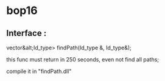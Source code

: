 # bop16

## Interface :

vector&alt;Id_type> findPath(Id_type &, Id_type&);

this func must return in 250 seconds, even not find all paths;

compile it in "findPath.dll"
